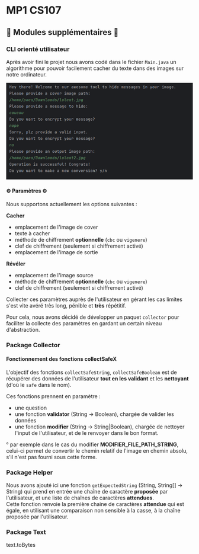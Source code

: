 # MP1 CS107

## 🎉 Modules supplémentaires 🎉

### CLI orienté utilisateur

Après avoir fini le projet nous avons codé dans le fichier `Main.java` un algorithme pour pouvoir facilement cacher du texte dans des images sur notre ordinateur.

![example](./example.png)

#### ⚙️ Paramètres ⚙️

Nous supportons actuellement les options suivantes :

**Cacher**

* emplacement de l'image de cover
* texte à cacher
* méthode de chiffrement **optionnelle** (`cbc` ou `vigenere`)
* clef de chiffrement (seulement si chiffrement activé)
* emplacement de l'image de sortie

**Révéler**

* emplacement de l'image source
* méthode de chiffrement **optionnelle** (`cbc` ou `vigenere`)
* clef de chiffrement (seulement si chiffrement activé)

Collecter ces paramètres auprès de l'utilisateur en gérant les cas limites s'est vite avéré très long, pénible et **très** répétitif.

Pour cela, nous avons décidé de développer un paquet `collector` pour faciliter la collecte des paramètres en gardant un certain niveau d'abstraction.

### Package Collector
 
#### Fonctionnement des fonctions collectSafeX

L'objectif des fonctions `collectSafeString`, `collectSafeBoolean` est de récupérer des données de l'utilisateur **tout en les validant** et les **nettoyant** (d'où le `safe` dans le nom).

Ces fonctions prennent en paramètre :
* une question
* une fonction **validator** (String -> Boolean), chargée de valider les données 
* une fonction **modifier** (String -> String|Boolean), chargée de nettoyer l'input de l'utilisateur, et de le renvoyer dans le bon format.

° par exemple dans le cas du modifier **MODIFIER_FILE_PATH_STRING**, celui-ci permet de convertir le chemin relatif de l'image en chemin absolu, s'il n'est pas fourni sous cette forme. 

### Package Helper

Nous avons ajouté ici une fonction `getExpectedString` (String, String[] -> String) qui prend en entrée une chaîne de caractère **proposée** par l'utilisateur, et une liste de chaînes de caractères **attendues**.  
Cette fonction renvoie la première chaine de caractères **attendue** qui est égale, en utilisant une comparaison non sensible à la casse, à la chaîne proposée par l'utilisateur.

### Package Text

text.toBytes